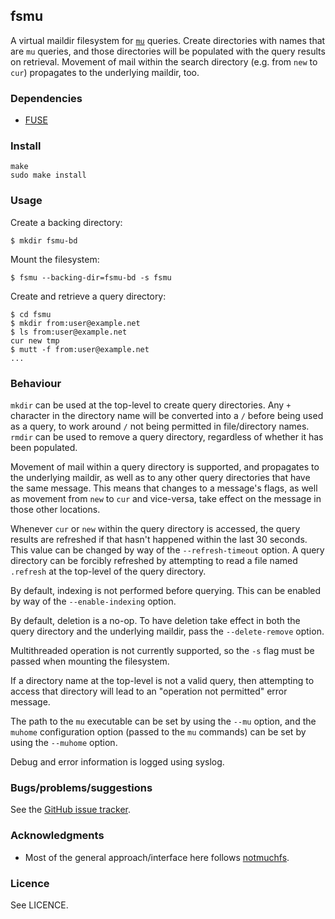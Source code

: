 ## fsmu

A virtual maildir filesystem for [`mu`](https://github.com/djcb/mu)
queries.  Create directories with names that are `mu` queries, and
those directories will be populated with the query results on
retrieval.  Movement of mail within the search directory (e.g. from
`new` to `cur`) propagates to the underlying maildir, too.

### Dependencies

  * [FUSE](https://github.com/libfuse/libfuse)

### Install

    make
    sudo make install

### Usage

Create a backing directory:

    $ mkdir fsmu-bd

Mount the filesystem:

    $ fsmu --backing-dir=fsmu-bd -s fsmu

Create and retrieve a query directory:

    $ cd fsmu
    $ mkdir from:user@example.net
    $ ls from:user@example.net
    cur new tmp
    $ mutt -f from:user@example.net
    ...

### Behaviour

`mkdir` can be used at the top-level to create query directories.  Any
`+` character in the directory name will be converted into a `/`
before being used as a query, to work around `/` not being permitted
in file/directory names.  `rmdir` can be used to remove a query
directory, regardless of whether it has been populated.

Movement of mail within a query directory is supported, and propagates
to the underlying maildir, as well as to any other query directories
that have the same message.  This means that changes to a message's
flags, as well as movement from `new` to `cur` and vice-versa, take
effect on the message in those other locations.

Whenever `cur` or `new` within the query directory is accessed, the
query results are refreshed if that hasn't happened within the last 30
seconds.  This value can be changed by way of the `--refresh-timeout`
option.  A query directory can be forcibly refreshed by attempting to
read a file named `.refresh` at the top-level of the query directory.

By default, indexing is not performed before querying.  This can be
enabled by way of the `--enable-indexing` option.

By default, deletion is a no-op.  To have deletion take effect in both
the query directory and the underlying maildir, pass the
`--delete-remove` option.

Multithreaded operation is not currently supported, so the `-s` flag
must be passed when mounting the filesystem.

If a directory name at the top-level is not a valid query, then
attempting to access that directory will lead to an "operation not
permitted" error message.

The path to the `mu` executable can be set by using the `--mu` option,
and the `muhome` configuration option (passed to the `mu` commands)
can be set by using the `--muhome` option.

Debug and error information is logged using syslog.

### Bugs/problems/suggestions

See the [GitHub issue tracker](https://github.com/tomhrr/fsmu/issues).

### Acknowledgments

 * Most of the general approach/interface here follows [notmuchfs](https://github.com/tsto/notmuchfs).

### Licence

See LICENCE.
